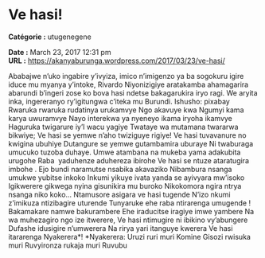 # Ve hasi!

**Catégorie :** utugenegene

**Date :** March 23, 2017 12:31 pm  
**URL :** https://akanyaburunga.wordpress.com/2017/03/23/ve-hasi/

Ababajwe n’uko ingabire y’ivyiza, imico n’imigenzo ya ba sogokuru igire iduce mu myanya y’intoke, Rivardo Niyonizigiye aratakamba ahamagarira abarundi b’ingeri zose ko bova hasi ndetse bakagarukira iryo ragi. We aryita inka, ingereranyo ry’igitungwa c’iteka mu Burundi.
Ishusho: pixabay
Rwaruka rwaruka rudatinya urukamvye
Ngo akavuye kwa Ngumyi kama karya uwuramvye
Nayo interekwa ya nyeneyo ikama iryoha ikamvye
Haguruka twigarure iy’I wacu yagiye
Twataye wa mutamana twararwa bikwiye;
Ve hasi se yemwe n’aho twiziguye rigiye!
Ve hasi tuvavanure no kwigina ubuhiye
Dutangure se yemwe gutambamira uburaye
Ni twaburaga umucuko tuzoba duhaye.
Umwe atambana na mukeba yama adakubita urugohe
Raba  yaduhenze aduhereza ibirohe
Ve hasi se ntuze ataratugira imbohe .
Ejo bundi naramutse nsabika akavaziko
Nibambura nsanga umukwe yubitse inkoko
Inkumi yikuye ivata yanda se ayivyara mw’isoko
Igikwerere gikwega nyina gisunikira mu buroko
Nikokomora ngira ntrya nsanga niko koko…
Ntamusore asigara ve hasi tugende
N’izo nkumi z’imikuza ntizibagire uturende
Tunyaruke ehe raba ntirarenga umugende !
Bakamakare namwe bakurambere
Ehe iraducitse iragiye imwe yambere
Na wa muhezagiro ngo ize itwerere,
Ve hasi ntimugire ni ibikino vy’abungere
Dufashe idusigire n’umwerera
Na rirya yari itanguye kwerera
Ve hasi itararenga Nyakerera*!
*Nyakerera: Uruzi ruri muri Komine Gisozi rwisuka muri Ruvyironza rukaja muri Ruvubu
